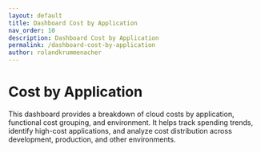 ```yaml
---
layout: default
title: Dashboard Cost by Application  
nav_order: 10  
description: Dashboard Cost by Application  
permalink: /dashboard-cost-by-application  
author: rolandkrummenacher  
---
```


# Cost by Application  

This dashboard provides a breakdown of cloud costs by application, functional cost grouping, and environment. It helps track spending trends, identify high-cost applications, and analyze cost distribution across development, production, and other environments.  
